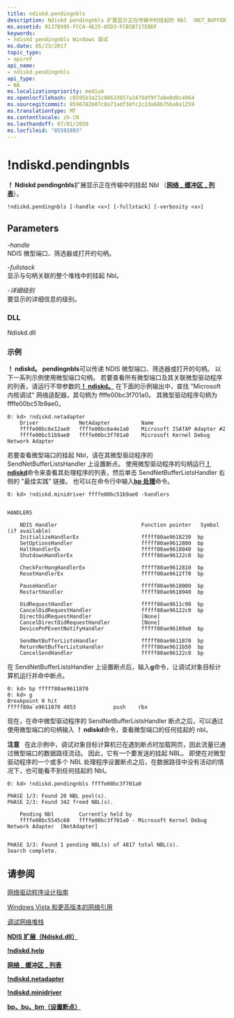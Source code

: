 ```yaml
---
title: ndiskd.pendingnbls
description: Ndiskd pendingnbls 扩展显示正在传输中的挂起的 Nbl （NET_BUFFER_LISTs）。
ms.assetid: 9137B995-FCCA-4E25-85D3-FCB5B717EBDF
keywords:
- ndiskd pendingnbls Windows 调试
ms.date: 05/23/2017
topic_type:
- apiref
api_name:
- ndiskd.pendingnbls
api_type:
- NA
ms.localizationpriority: medium
ms.openlocfilehash: c0595b3a21c08633857a3479df9f7a8e0d0c4964
ms.sourcegitcommit: 8596782b07c8a71adf38fc2c2da68b75ba0a1259
ms.translationtype: MT
ms.contentlocale: zh-CN
ms.lasthandoff: 07/01/2020
ms.locfileid: "85593893"
---
```

# <a name="ndiskdpendingnbls"></a>!ndiskd.pendingnbls

**！ Ndiskd pendingnbls**扩展显示正在传输中的挂起 Nbl （[**网络 \_ 缓冲区 \_ 列表**](https://docs.microsoft.com/windows-hardware/drivers/network/net-buffer-list-structure)）。

```console
!ndiskd.pendingnbls [-handle <x>] [-fullstack] [-verbosity <x>] 
```

## <a name="span-idparametersspanspan-idparametersspanspan-idparametersspanparameters"></a><span id="Parameters"></span><span id="parameters"></span><span id="PARAMETERS"></span>Parameters

<span id="_______-handle______"></span><span id="_______-HANDLE______"></span>*-handle*   
NDIS 微型端口、筛选器或打开的句柄。

<span id="_______-fullstack______"></span><span id="_______-FULLSTACK______"></span>*-fullstack*   
显示与句柄关联的整个堆栈中的挂起 Nbl。

<span id="_______-verbosity______"></span><span id="_______-VERBOSITY______"></span>*-详细级别*   
要显示的详细信息的级别。

### <a name="dll"></a>DLL

Ndiskd.dll

### <a name="examples"></a>示例

**！ ndiskd。 pendingnbls**可以传递 NDIS 微型端口、筛选器或打开的句柄。 以下一系列示例使用微型端口句柄。 若要查看所有微型端口及其关联微型驱动程序的列表，请运行不带参数的[**！ ndiskd。**](-ndiskd-netadapter.md) 在下面的示例输出中，查找 "Microsoft 内核调试" 网络适配器，其句柄为 ffffe00bc3f701a0。 其微型驱动程序句柄为 ffffe00bc51b9ae0。

```console
0: kd> !ndiskd.netadapter
    Driver             NetAdapter          Name                                 
    ffffe00bc6e12ae0   ffffe00bc6e4e1a0    Microsoft ISATAP Adapter #2
    ffffe00bc51b9ae0   ffffe00bc3f701a0    Microsoft Kernel Debug Network Adapter
```

若要查看微型端口的挂起 Nbl，请在其微型驱动程序的 SendNetBufferListsHandler 上设置断点。 使用微型驱动程序的句柄运行[**！ ndiskd**](-ndiskd-minidriver.md)命令来查看其处理程序的列表，然后单击 SendNetBufferListsHandler 右侧的 "最佳实践" 链接。 也可以在命令行中输入[**bp 处理**](bp--bu--bm--set-breakpoint-.md)命令。

```console
0: kd> !ndiskd.minidriver ffffe00bc51b9ae0 -handlers


HANDLERS

    NDIS Handler                           Function pointer   Symbol (if available)
    InitializeHandlerEx                    fffff80ae9618230  bp
    SetOptionsHandler                      fffff80ae9612800  bp
    HaltHandlerEx                          fffff80ae9618040  bp
    ShutdownHandlerEx                      fffff80ae96122c0  bp

    CheckForHangHandlerEx                  fffff80ae9612810  bp
    ResetHandlerEx                         fffff80ae9612f70  bp

    PauseHandler                           fffff80ae9618000  bp
    RestartHandler                         fffff80ae9618940  bp

    OidRequestHandler                      fffff80ae9611c90  bp
    CancelOidRequestHandler                fffff80ae96122c0  bp
    DirectOidRequestHandler                [None]
    CancelDirectOidRequestHandler          [None]
    DevicePnPEventNotifyHandler            fffff80ae96189a0  bp

    SendNetBufferListsHandler              fffff80ae9611870  bp
    ReturnNetBufferListsHandler            fffff80ae9611b50  bp
    CancelSendHandler                      fffff80ae96122c0  bp
```

在 SendNetBufferListsHandler 上设置断点后，输入**g**命令，让调试对象目标计算机运行并命中断点。

```console
0: kd> bp fffff80ae9611870
0: kd> g
Breakpoint 0 hit
fffff80a`e9611870 4053            push    rbx
```

现在，在命中微型驱动程序的 SendNetBufferListsHandler 断点之后，可以通过使用微型端口的句柄输入 **！ ndiskd**命令，查看微型端口的任何挂起的 nbl。

**注意**   在此示例中，调试对象目标计算机已在遇到断点时加载网页，因此流量已通过微型端口的数据路径流动。 因此，它有一个要发送的挂起 NBL。 即使在对微型驱动程序的一个或多个 NBL 处理程序设置断点之后，在数据路径中没有活动的情况下，也可能看不到任何挂起的 Nbl。


```console
0: kd> !ndiskd.pendingnbls ffffe00bc3f701a0

PHASE 1/3: Found 20 NBL pool(s).                 
PHASE 2/3: Found 342 freed NBL(s).                                    

    Pending Nbl        Currently held by                                        
    ffffe00bc5545c60   ffffe00bc3f701a0 - Microsoft Kernel Debug Network Adapter  [NetAdapter]                    
    

PHASE 3/3: Found 1 pending NBL(s) of 4817 total NBL(s).                      
Search complete.
```

## <a name="see-also"></a>请参阅


[网络驱动程序设计指南](https://docs.microsoft.com/windows-hardware/drivers/network/index)

[Windows Vista 和更高版本的网络引用](https://docs.microsoft.com/windows-hardware/drivers/ddi/_netvista/)

[调试网络堆栈](https://channel9.msdn.com/Shows/Defrag-Tools/Defrag-Tools-175-Debugging-the-Network-Stack)

[**NDIS 扩展（Ndiskd.dll）**](ndis-extensions--ndiskd-dll-.md)

[**!ndiskd.help**](-ndiskd-help.md)

[**网络 \_ 缓冲区 \_ 列表**](https://docs.microsoft.com/windows-hardware/drivers/network/net-buffer-list-structure)

[**!ndiskd.netadapter**](-ndiskd-netadapter.md)

[**!ndiskd.minidriver**](-ndiskd-minidriver.md)

[**bp、bu、bm（设置断点）**](bp--bu--bm--set-breakpoint-.md)
